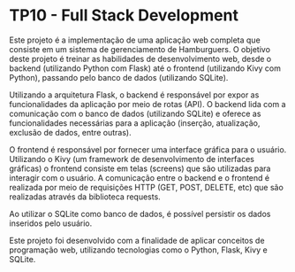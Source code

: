 # TP10 - Full Stack Development

Este projeto é a implementação de uma aplicação web completa que consiste em um sistema de gerenciamento de Hamburguers. O objetivo deste projeto é treinar as habilidades de desenvolvimento web, desde o backend (utilizando Python com Flask) até o frontend (utilizando Kivy com Python), passando pelo banco de dados (utilizando SQLite).

Utilizando a arquitetura Flask, o backend é responsável por expor as funcionalidades da aplicação por meio de rotas (API). O backend lida com a comunicação com o banco de dados (utilizando SQLite) e oferece as funcionalidades necessárias para a aplicação (inserção, atualização, exclusão de dados, entre outras).

O frontend é responsável por fornecer uma interface gráfica para o usuário. Utilizando o Kivy (um framework de desenvolvimento de interfaces gráficas) o frontend consiste em telas (screens) que são utilizadas para interagir com o usuário. A comunicação entre o backend e o frontend é realizada por meio de requisições HTTP (GET, POST, DELETE, etc) que são realizadas através da biblioteca requests.

Ao utilizar o SQLite como banco de dados, é possível persistir os dados inseridos pelo usuário.

Este projeto foi desenvolvido com a finalidade de aplicar conceitos de programação web, utilizando tecnologias como o Python, Flask, Kivy e SQLite.
